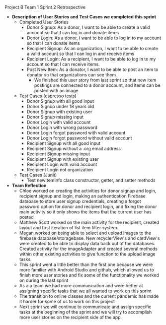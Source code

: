Project B Team 1 Sprint 2 Retrospective
- **Description of User Stories and Test Cases we completed this sprint**
  - Completed User Stories
    - Donor Signup: As a donor, I want to be able to create a valid account so that I can log in and donate items
    - Donor Login: As a donor, I want to be able to log in to my account so that I can donate items
    - Recipient Signup: As an organization, I want to be able to create a valid account so that I can log in and receive items
    - Recipient Login: As a recipient, I want to be able to log in to my account so that I can receive items.
    - Post New Item: As a donator, I want to be able to post an item to donator so that organizations can see them
      - We finished this user story from last sprint so that new item postings are connected to a donor account, and items can be posted with an image
  - Test Cases (espresso tests)
    - Donor Signup with all good input
    - Donor Signup under 18 years old
    - Donor Signup with existing user
    - Donor Signup missing input
    - Donor Login with valid account
    - Donor Login with wrong password
    - Donor Login forgot password with valid account
    - Donor Login forgot password without valid account
    - Recipient Signup with all good input
    - Recipient Signup without a .org email address
    - Recipient Signup missing input
    - Recipient Signup with existing user
    - Recipient Login with valid account
    - Recipient Login not organization
  - Test Cases (Junit)
    - Test newItemInfo class constructor, getter, and setter methods
- **Team Reflection**
  - Chloe worked on creating the activities for donor signup and login, recipient signup and login, making an authentication Firebase database to store user signup credentials, creating a forgot password option for donor and recipient login, and fixing the donor main activity so it only shows the items that the current user has posted
  - Matthew Scott worked on the main activity for the recipient, created layout and first iteration of list item filter system.
  - Megan worked on being able to select and upload images to the firebase database/storagebase. New recyclerView's and cardView's were created to be able to display data back out of the databases. Created activity for the imageAdapter and created several methods within other existing activities to give function to the upload image tasks.
  - This sprint went a little better than the first one because we were more familier with Android Studio and github, which allowed us to finish more user stories and fix some of the functionality we worked on during the last sprint
  - As a a team we had more communication and were better at assigning specific tasks that we all wanted to work on this sprint
  - The transition to online classes and the current pandemic has made it harder for some of us to work on this project 
  - Next sprint we will continue to communicate and assign specific tasks at the beginning of the sprint and we will try to accomplish more user stories on the recipient side of the app
 

